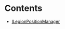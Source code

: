 

# Contents
- [ILegionPositionManager](ILegionPositionManager.sol/interface.ILegionPositionManager.md)
